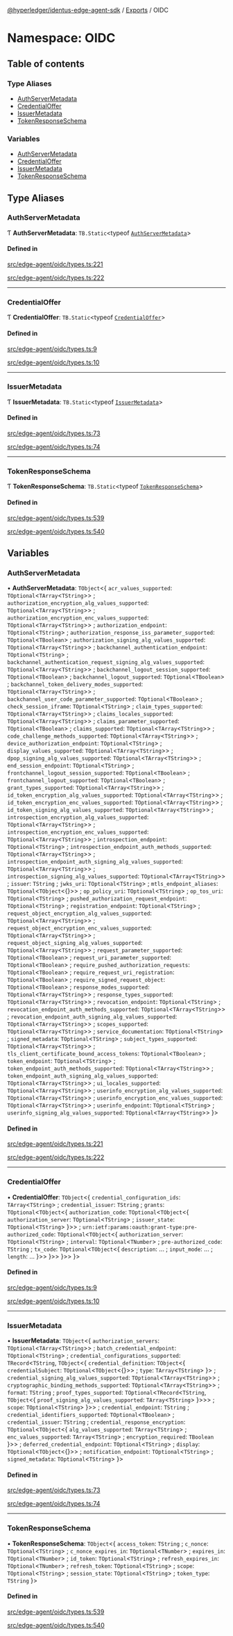 [@hyperledger/identus-edge-agent-sdk](../README.md) / [Exports](../modules.md) / OIDC

# Namespace: OIDC

## Table of contents

### Type Aliases

- [AuthServerMetadata](OIDC.md#authservermetadata)
- [CredentialOffer](OIDC.md#credentialoffer)
- [IssuerMetadata](OIDC.md#issuermetadata)
- [TokenResponseSchema](OIDC.md#tokenresponseschema)

### Variables

- [AuthServerMetadata](OIDC.md#authservermetadata-1)
- [CredentialOffer](OIDC.md#credentialoffer-1)
- [IssuerMetadata](OIDC.md#issuermetadata-1)
- [TokenResponseSchema](OIDC.md#tokenresponseschema-1)

## Type Aliases

### AuthServerMetadata

Ƭ **AuthServerMetadata**: `TB.Static`\<typeof [`AuthServerMetadata`](OIDC.md#authservermetadata-1)\>

#### Defined in

[src/edge-agent/oidc/types.ts:221](https://github.com/hyperledger/identus-edge-agent-sdk-ts/blob/f2306959fcea168d196649eedb6a342635865544/src/edge-agent/oidc/types.ts#L221)

[src/edge-agent/oidc/types.ts:222](https://github.com/hyperledger/identus-edge-agent-sdk-ts/blob/f2306959fcea168d196649eedb6a342635865544/src/edge-agent/oidc/types.ts#L222)

___

### CredentialOffer

Ƭ **CredentialOffer**: `TB.Static`\<typeof [`CredentialOffer`](OIDC.md#credentialoffer-1)\>

#### Defined in

[src/edge-agent/oidc/types.ts:9](https://github.com/hyperledger/identus-edge-agent-sdk-ts/blob/f2306959fcea168d196649eedb6a342635865544/src/edge-agent/oidc/types.ts#L9)

[src/edge-agent/oidc/types.ts:10](https://github.com/hyperledger/identus-edge-agent-sdk-ts/blob/f2306959fcea168d196649eedb6a342635865544/src/edge-agent/oidc/types.ts#L10)

___

### IssuerMetadata

Ƭ **IssuerMetadata**: `TB.Static`\<typeof [`IssuerMetadata`](OIDC.md#issuermetadata-1)\>

#### Defined in

[src/edge-agent/oidc/types.ts:73](https://github.com/hyperledger/identus-edge-agent-sdk-ts/blob/f2306959fcea168d196649eedb6a342635865544/src/edge-agent/oidc/types.ts#L73)

[src/edge-agent/oidc/types.ts:74](https://github.com/hyperledger/identus-edge-agent-sdk-ts/blob/f2306959fcea168d196649eedb6a342635865544/src/edge-agent/oidc/types.ts#L74)

___

### TokenResponseSchema

Ƭ **TokenResponseSchema**: `TB.Static`\<typeof [`TokenResponseSchema`](OIDC.md#tokenresponseschema-1)\>

#### Defined in

[src/edge-agent/oidc/types.ts:539](https://github.com/hyperledger/identus-edge-agent-sdk-ts/blob/f2306959fcea168d196649eedb6a342635865544/src/edge-agent/oidc/types.ts#L539)

[src/edge-agent/oidc/types.ts:540](https://github.com/hyperledger/identus-edge-agent-sdk-ts/blob/f2306959fcea168d196649eedb6a342635865544/src/edge-agent/oidc/types.ts#L540)

## Variables

### AuthServerMetadata

• **AuthServerMetadata**: `TObject`\<\{ `acr_values_supported`: `TOptional`\<`TArray`\<`TString`\>\> ; `authorization_encryption_alg_values_supported`: `TOptional`\<`TArray`\<`TString`\>\> ; `authorization_encryption_enc_values_supported`: `TOptional`\<`TArray`\<`TString`\>\> ; `authorization_endpoint`: `TOptional`\<`TString`\> ; `authorization_response_iss_parameter_supported`: `TOptional`\<`TBoolean`\> ; `authorization_signing_alg_values_supported`: `TOptional`\<`TArray`\<`TString`\>\> ; `backchannel_authentication_endpoint`: `TOptional`\<`TString`\> ; `backchannel_authentication_request_signing_alg_values_supported`: `TOptional`\<`TArray`\<`TString`\>\> ; `backchannel_logout_session_supported`: `TOptional`\<`TBoolean`\> ; `backchannel_logout_supported`: `TOptional`\<`TBoolean`\> ; `backchannel_token_delivery_modes_supported`: `TOptional`\<`TArray`\<`TString`\>\> ; `backchannel_user_code_parameter_supported`: `TOptional`\<`TBoolean`\> ; `check_session_iframe`: `TOptional`\<`TString`\> ; `claim_types_supported`: `TOptional`\<`TArray`\<`TString`\>\> ; `claims_locales_supported`: `TOptional`\<`TArray`\<`TString`\>\> ; `claims_parameter_supported`: `TOptional`\<`TBoolean`\> ; `claims_supported`: `TOptional`\<`TArray`\<`TString`\>\> ; `code_challenge_methods_supported`: `TOptional`\<`TArray`\<`TString`\>\> ; `device_authorization_endpoint`: `TOptional`\<`TString`\> ; `display_values_supported`: `TOptional`\<`TArray`\<`TString`\>\> ; `dpop_signing_alg_values_supported`: `TOptional`\<`TArray`\<`TString`\>\> ; `end_session_endpoint`: `TOptional`\<`TString`\> ; `frontchannel_logout_session_supported`: `TOptional`\<`TBoolean`\> ; `frontchannel_logout_supported`: `TOptional`\<`TBoolean`\> ; `grant_types_supported`: `TOptional`\<`TArray`\<`TString`\>\> ; `id_token_encryption_alg_values_supported`: `TOptional`\<`TArray`\<`TString`\>\> ; `id_token_encryption_enc_values_supported`: `TOptional`\<`TArray`\<`TString`\>\> ; `id_token_signing_alg_values_supported`: `TOptional`\<`TArray`\<`TString`\>\> ; `introspection_encryption_alg_values_supported`: `TOptional`\<`TArray`\<`TString`\>\> ; `introspection_encryption_enc_values_supported`: `TOptional`\<`TArray`\<`TString`\>\> ; `introspection_endpoint`: `TOptional`\<`TString`\> ; `introspection_endpoint_auth_methods_supported`: `TOptional`\<`TArray`\<`TString`\>\> ; `introspection_endpoint_auth_signing_alg_values_supported`: `TOptional`\<`TArray`\<`TString`\>\> ; `introspection_signing_alg_values_supported`: `TOptional`\<`TArray`\<`TString`\>\> ; `issuer`: `TString` ; `jwks_uri`: `TOptional`\<`TString`\> ; `mtls_endpoint_aliases`: `TOptional`\<`TObject`\<{}\>\> ; `op_policy_uri`: `TOptional`\<`TString`\> ; `op_tos_uri`: `TOptional`\<`TString`\> ; `pushed_authorization_request_endpoint`: `TOptional`\<`TString`\> ; `registration_endpoint`: `TOptional`\<`TString`\> ; `request_object_encryption_alg_values_supported`: `TOptional`\<`TArray`\<`TString`\>\> ; `request_object_encryption_enc_values_supported`: `TOptional`\<`TArray`\<`TString`\>\> ; `request_object_signing_alg_values_supported`: `TOptional`\<`TArray`\<`TString`\>\> ; `request_parameter_supported`: `TOptional`\<`TBoolean`\> ; `request_uri_parameter_supported`: `TOptional`\<`TBoolean`\> ; `require_pushed_authorization_requests`: `TOptional`\<`TBoolean`\> ; `require_request_uri_registration`: `TOptional`\<`TBoolean`\> ; `require_signed_request_object`: `TOptional`\<`TBoolean`\> ; `response_modes_supported`: `TOptional`\<`TArray`\<`TString`\>\> ; `response_types_supported`: `TOptional`\<`TArray`\<`TString`\>\> ; `revocation_endpoint`: `TOptional`\<`TString`\> ; `revocation_endpoint_auth_methods_supported`: `TOptional`\<`TArray`\<`TString`\>\> ; `revocation_endpoint_auth_signing_alg_values_supported`: `TOptional`\<`TArray`\<`TString`\>\> ; `scopes_supported`: `TOptional`\<`TArray`\<`TString`\>\> ; `service_documentation`: `TOptional`\<`TString`\> ; `signed_metadata`: `TOptional`\<`TString`\> ; `subject_types_supported`: `TOptional`\<`TArray`\<`TString`\>\> ; `tls_client_certificate_bound_access_tokens`: `TOptional`\<`TBoolean`\> ; `token_endpoint`: `TOptional`\<`TString`\> ; `token_endpoint_auth_methods_supported`: `TOptional`\<`TArray`\<`TString`\>\> ; `token_endpoint_auth_signing_alg_values_supported`: `TOptional`\<`TArray`\<`TString`\>\> ; `ui_locales_supported`: `TOptional`\<`TArray`\<`TString`\>\> ; `userinfo_encryption_alg_values_supported`: `TOptional`\<`TArray`\<`TString`\>\> ; `userinfo_encryption_enc_values_supported`: `TOptional`\<`TArray`\<`TString`\>\> ; `userinfo_endpoint`: `TOptional`\<`TString`\> ; `userinfo_signing_alg_values_supported`: `TOptional`\<`TArray`\<`TString`\>\>  }\>

#### Defined in

[src/edge-agent/oidc/types.ts:221](https://github.com/hyperledger/identus-edge-agent-sdk-ts/blob/f2306959fcea168d196649eedb6a342635865544/src/edge-agent/oidc/types.ts#L221)

[src/edge-agent/oidc/types.ts:222](https://github.com/hyperledger/identus-edge-agent-sdk-ts/blob/f2306959fcea168d196649eedb6a342635865544/src/edge-agent/oidc/types.ts#L222)

___

### CredentialOffer

• **CredentialOffer**: `TObject`\<\{ `credential_configuration_ids`: `TArray`\<`TString`\> ; `credential_issuer`: `TString` ; `grants`: `TOptional`\<`TObject`\<\{ `authorization_code`: `TOptional`\<`TObject`\<\{ `authorization_server`: `TOptional`\<`TString`\> ; `issuer_state`: `TOptional`\<`TString`\>  }\>\> ; `urn:ietf:params:oauth:grant-type:pre-authorized_code`: `TOptional`\<`TObject`\<\{ `authorization_server`: `TOptional`\<`TString`\> ; `interval`: `TOptional`\<`TNumber`\> ; `pre-authorized_code`: `TString` ; `tx_code`: `TOptional`\<`TObject`\<\{ `description`: ... ; `input_mode`: ... ; `length`: ...  }\>\>  }\>\>  }\>\>  }\>

#### Defined in

[src/edge-agent/oidc/types.ts:9](https://github.com/hyperledger/identus-edge-agent-sdk-ts/blob/f2306959fcea168d196649eedb6a342635865544/src/edge-agent/oidc/types.ts#L9)

[src/edge-agent/oidc/types.ts:10](https://github.com/hyperledger/identus-edge-agent-sdk-ts/blob/f2306959fcea168d196649eedb6a342635865544/src/edge-agent/oidc/types.ts#L10)

___

### IssuerMetadata

• **IssuerMetadata**: `TObject`\<\{ `authorization_servers`: `TOptional`\<`TArray`\<`TString`\>\> ; `batch_credential_endpoint`: `TOptional`\<`TString`\> ; `credential_configurations_supported`: `TRecord`\<`TString`, `TObject`\<\{ `credential_definition`: `TObject`\<\{ `credentialSubject`: `TOptional`\<`TObject`\<{}\>\> ; `type`: `TArray`\<`TString`\>  }\> ; `credential_signing_alg_values_supported`: `TOptional`\<`TArray`\<`TString`\>\> ; `cryptographic_binding_methods_supported`: `TOptional`\<`TArray`\<`TString`\>\> ; `format`: `TString` ; `proof_types_supported`: `TOptional`\<`TRecord`\<`TString`, `TObject`\<\{ `proof_signing_alg_values_supported`: `TArray`\<`TString`\>  }\>\>\> ; `scope`: `TOptional`\<`TString`\>  }\>\> ; `credential_endpoint`: `TString` ; `credential_identifiers_supported`: `TOptional`\<`TBoolean`\> ; `credential_issuer`: `TString` ; `credential_response_encryption`: `TOptional`\<`TObject`\<\{ `alg_values_supported`: `TArray`\<`TString`\> ; `enc_values_supported`: `TArray`\<`TString`\> ; `encryption_required`: `TBoolean`  }\>\> ; `deferred_credential_endpoint`: `TOptional`\<`TString`\> ; `display`: `TOptional`\<`TObject`\<{}\>\> ; `notification_endpoint`: `TOptional`\<`TString`\> ; `signed_metadata`: `TOptional`\<`TString`\>  }\>

#### Defined in

[src/edge-agent/oidc/types.ts:73](https://github.com/hyperledger/identus-edge-agent-sdk-ts/blob/f2306959fcea168d196649eedb6a342635865544/src/edge-agent/oidc/types.ts#L73)

[src/edge-agent/oidc/types.ts:74](https://github.com/hyperledger/identus-edge-agent-sdk-ts/blob/f2306959fcea168d196649eedb6a342635865544/src/edge-agent/oidc/types.ts#L74)

___

### TokenResponseSchema

• **TokenResponseSchema**: `TObject`\<\{ `access_token`: `TString` ; `c_nonce`: `TOptional`\<`TString`\> ; `c_nonce_expires_in`: `TOptional`\<`TNumber`\> ; `expires_in`: `TOptional`\<`TNumber`\> ; `id_token`: `TOptional`\<`TString`\> ; `refresh_expires_in`: `TOptional`\<`TNumber`\> ; `refresh_token`: `TOptional`\<`TString`\> ; `scope`: `TOptional`\<`TString`\> ; `session_state`: `TOptional`\<`TString`\> ; `token_type`: `TString`  }\>

#### Defined in

[src/edge-agent/oidc/types.ts:539](https://github.com/hyperledger/identus-edge-agent-sdk-ts/blob/f2306959fcea168d196649eedb6a342635865544/src/edge-agent/oidc/types.ts#L539)

[src/edge-agent/oidc/types.ts:540](https://github.com/hyperledger/identus-edge-agent-sdk-ts/blob/f2306959fcea168d196649eedb6a342635865544/src/edge-agent/oidc/types.ts#L540)
